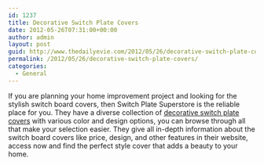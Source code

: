 ```yaml
---
id: 1237
title: Decorative Switch Plate Covers
date: 2012-05-26T07:31:00+00:00
author: admin
layout: post
guid: http://www.thedailyevie.com/2012/05/26/decorative-switch-plate-covers/
permalink: /2012/05/26/decorative-switch-plate-covers/
categories:
  - General
---
```

If you are planning your home improvement project and looking for the stylish switch board covers, then Switch Plate Superstore is the reliable place for you. They have a diverse collection of [decorative switch plate covers](http://www.switchplatesuperstore.com/decorative-switch-plate-covers.html) with various color and design options, you can browse through all that make your selection easier. They give all in-depth information about the switch board covers like price, design, and other features in their website, access now and find the perfect style cover that adds a beauty to your home.
